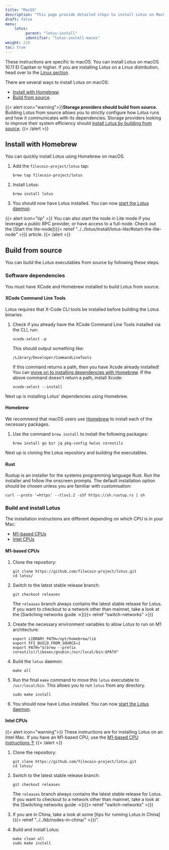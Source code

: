```yaml
---
title: "MacOS"
description: "This page provide detailed steps to install Lotus on MacOS."
draft: false
menu:
    lotus:
         parent: "lotus-install"
         identifier: "lotus-install-macos"
weight: 215
toc: true
---
```


These instructions are specific to macOS. You can install Lotus on macOS 10.11 El Capitan or higher. If you are installing Lotus on a Linux distribution, head over to the [Linux section](#linux).

There are several ways to install Lotus on macOS:

- [Install with Homebrew](#install-with-homebrew).
- [Build from source](#build-from-source).

{{< alert icon="warning">}}**Storage providers should build from source.**
Building Lotus from source allows you to strictly configure how Lotus runs and how it communicates with its dependencies. Storage providers looking to improve their system efficiency should [install Lotus by building from source](#build-from-source).
{{< /alert >}}

## Install with Homebrew

You can quickly install Lotus using Homebrew on macOS.

1. Add the `filecoin-project/lotus` tap:

    ```shell
    brew tap filecoin-project/lotus
    ```

1. Install Lotus:

    ```shell
    brew install lotus
    ```

1. You should now have Lotus installed. You can now [start the Lotus daemon]().
 
{{< alert icon="tip" >}}
You can also start the node in Lite mode if you leverage a public RPC provider, or have access to a full-node. Check out the [Start the lite-node]({{< relref "../../lotus/install/lotus-lite/#start-the-lite-node" >}}) article.
{{< /alert >}}

## Build from source

You can build the Lotus executables from source by following these steps.

### Software dependencies

You must have XCode and Homebrew installed to build Lotus from source.

#### XCode Command Line Tools

Lotus requires that X-Code CLI tools be installed before building the Lotus binaries.

1. Check if you already have the XCode Command Line Tools installed via the CLI, run:

    ```shell
    xcode-select -p
    ```

    This should output something like:

    ```plaintext
    /Library/Developer/CommandLineTools
    ```

    If this command returns a path, then you have Xcode already installed! You can [move on to installing dependencies with Homebrew](#homebrew). If the above command doesn't return a path, install Xcode:

    ```shell
    xcode-select --install
    ```

Next up is installing Lotus' dependencies using Homebrew.

#### Homebrew

We recommend that macOS users use [Homebrew](https://brew.sh) to install each of the necessary packages.

1. Use the command `brew install` to install the following packages:

   ```shell
   brew install go bzr jq pkg-config hwloc coreutils
   ```

Next up is cloning the Lotus repository and building the executables.

#### Rust

Rustup is an installer for the systems programming language Rust. Run the installer and follow the onscreen prompts. The default installation option should be chosen unless you are familiar with customisation:

```shell
curl --proto '=https' --tlsv1.2 -sSf https://sh.rustup.rs | sh
```

### Build and install Lotus

The installation instructions are different depending on which CPU is in your Mac:

- [M1-based CPUs](#m1-based-cpus)
- [Intel CPUs](#intel-cpus)

#### M1-based CPUs

1. Clone the repository:

    ```shell
    git clone https://github.com/filecoin-project/lotus.git
    cd lotus/
    ```

1. Switch to the latest stable release branch:

    ```shell
    git checkout releases
    ```

    The `releases` branch always contains the latest stable release for Lotus. If you want to checkout to a network other than mainnet, take a look at the [Switching networks guide →]({{< relref "switch-networks" >}})

1. Create the necessary environment variables to allow Lotus to run on M1 architecture:

    ```shell
    export LIBRARY_PATH=/opt/homebrew/lib
    export FFI_BUILD_FROM_SOURCE=1
    export PATH="$(brew --prefix coreutils)/libexec/gnubin:/usr/local/bin:$PATH"
    ```

1. Build the `lotus` daemon:

    ```shell
    make all
    ```

1. Run the final `make` command to move this `lotus` executable to `/usr/local/bin`. This allows you to run `lotus` from any directory.

    ```shell
    sudo make install
    ```

1. You should now have Lotus installed. You can now [start the Lotus daemon](#start-the-lotus-daemon-and-sync-the-chain).

#### Intel CPUs

{{< alert icon="warning">}}
These instructions are for installing Lotus on an Intel Mac. If you have an M1-based CPU, use the [M1-based CPU instructions ↑](#m1-based-cpus)
{{< /alert >}}

1. Clone the repository:

    ```shell
    git clone https://github.com/filecoin-project/lotus.git
    cd lotus/
    ```

1. Switch to the latest stable release branch:

    ```shell
    git checkout releases
    ```

    The `releases` branch always contains the latest stable release for Lotus. If you want to checkout to a network other than mainnet, take a look at the [Switching networks guide →]({{< relref "switch-networks" >}})

1. If you are in China, take a look at some [tips for running Lotus in China]({{< relref "../../kb/nodes-in-china/" >}})".

1. Build and install Lotus:

    ```shell
    make clean all
    sudo make install
    ```
